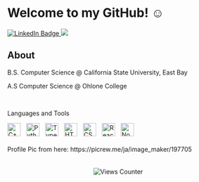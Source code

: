 # Welcome to my GitHub! ☺️

<div align="left" id="badges">
  <a href="https://www.linkedin.com/in/vinh-x-pham/">
    <img src="https://img.shields.io/badge/LinkedIn-blue?style=for-the-badge&logo=linkedin&logoColor=white" alt="LinkedIn Badge"/>
  </a>
  <a href="https://vinnyxp.github.io/">
    <img src="https://img.shields.io/badge/Portfolio-%23000000.svg?style=for-the-badge&logo=firefox&logoColor=#FF7139"/>
  </a>
</div>


<h2> About </h2>
<div>
  <p>
    B.S. Computer Science @ California State University, East Bay
  </p>
  <p>
    A.S Computer Science @ Ohlone College
  </p>

</div>
<br>
<div>
<p>
Languages and Tools
</p>
<img align="left" alt="C++" width="30px" style="padding-right:10px;" src="https://icongr.am/devicon/cplusplus-original.svg?size=128&color=currentColor" />
<img align="left" alt="Python" width="30px" style="padding-right:10px;" src="https://cdn.jsdelivr.net/gh/devicons/devicon/icons/python/python-plain.svg" />
<img align="left" alt="TypeScript" width="30px" style="padding-right:10px;" src="https://cdn.jsdelivr.net/gh/devicons/devicon/icons/typescript/typescript-plain.svg" />
<img align="left" alt="HTML" width="30px" style="padding-right:10px;" src="https://cdn.jsdelivr.net/gh/devicons/devicon/icons/html5/html5-plain.svg" />
<img align="left" alt="CSS" width="30px" style="padding-right:10px;" src="https://cdn.jsdelivr.net/gh/devicons/devicon/icons/css3/css3-plain.svg" />
<img align="left" alt="React.js" width="30px" style="padding-right:10px;" src="https://cdn.jsdelivr.net/gh/devicons/devicon/icons/react/react-original.svg" />
<img align="left" alt="Node.js" width="30px" style="padding-right:10px;" src="https://cdn.jsdelivr.net/gh/devicons/devicon/icons/nodejs/nodejs-original.svg" />
</div>
<br>
<br>

<br>
Profile Pic from here: https://picrew.me/ja/image_maker/197705

<br>
<br>
<br>
<div align="center"> 
  <img src="https://komarev.com/ghpvc/?username=vinnyxp&style=flat-square&color=green" alt="Views Counter"/> 
</div>

<!--
**VinnyXP/VinnyXP** is a ✨ _special_ ✨ repository because its `README.md` (this file) appears on your GitHub profile.

Here are some ideas to get you started:

- 🔭 I’m currently working on ...
- 🌱 I’m currently learning ...
- 👯 I’m looking to collaborate on ...
- 🤔 I’m looking for help with ...
- 💬 Ask me about ...
- 📫 How to reach me: ...
- 😄 Pronouns: ...
- ⚡ Fun fact: ...
-->
